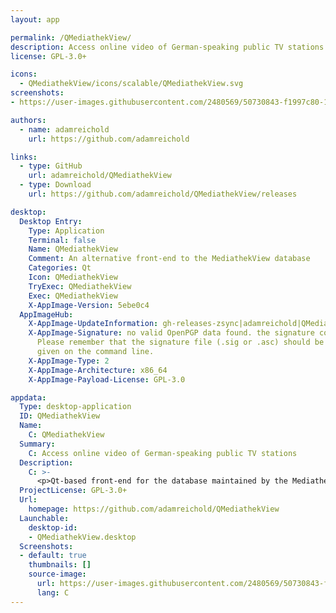 ```yaml
---
layout: app

permalink: /QMediathekView/
description: Access online video of German-speaking public TV stations
license: GPL-3.0+

icons:
  - QMediathekView/icons/scalable/QMediathekView.svg
screenshots:
- https://user-images.githubusercontent.com/2480569/50730843-f1997c80-114e-11e9-8f25-2c137f453bbb.png

authors:
  - name: adamreichold
    url: https://github.com/adamreichold

links:
  - type: GitHub
    url: adamreichold/QMediathekView
  - type: Download
    url: https://github.com/adamreichold/QMediathekView/releases

desktop:
  Desktop Entry:
    Type: Application
    Terminal: false
    Name: QMediathekView
    Comment: An alternative front-end to the MediathekView database
    Categories: Qt
    Icon: QMediathekView
    TryExec: QMediathekView
    Exec: QMediathekView
    X-AppImage-Version: 5ebe0c4
  AppImageHub:
    X-AppImage-UpdateInformation: gh-releases-zsync|adamreichold|QMediathekView|continuous|QMediathekView*-x86_64.AppImage.zsync
    X-AppImage-Signature: no valid OpenPGP data found. the signature could not be verified.
      Please remember that the signature file (.sig or .asc) should be the first file
      given on the command line.
    X-AppImage-Type: 2
    X-AppImage-Architecture: x86_64
    X-AppImage-Payload-License: GPL-3.0

appdata:
  Type: desktop-application
  ID: QMediathekView
  Name:
    C: QMediathekView
  Summary:
    C: Access online video of German-speaking public TV stations
  Description:
    C: >-
      <p>Qt-based front-end for the database maintained by the MediathekView project.</p>
  ProjectLicense: GPL-3.0+
  Url:
    homepage: https://github.com/adamreichold/QMediathekView
  Launchable:
    desktop-id:
    - QMediathekView.desktop
  Screenshots:
  - default: true
    thumbnails: []
    source-image:
      url: https://user-images.githubusercontent.com/2480569/50730843-f1997c80-114e-11e9-8f25-2c137f453bbb.png
      lang: C
---
```

